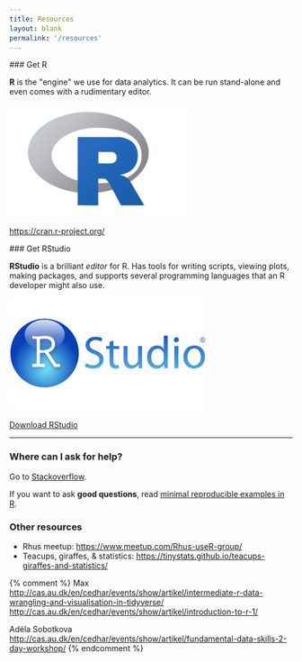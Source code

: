 ```yaml
---
title: Resources
layout: blank
permalink: '/resources'
---
```



<div class="row">
<div class="col-md-6">
### Get R

**R** is the "engine" we use for data analytics.
It can be run stand-alone and even comes with a rudimentary editor.

<img src="img/logos/R.png" width="313" height="200" />

<https://cran.r-project.org/>
    
</div>
<div class="col-md-6">
### Get RStudio

**RStudio** is a brilliant *editor* for R. Has tools for writing scripts, viewing plots, making packages, 
and supports several programming languages that an R developer might also use.

<img src="img/logos/RStudio.png" width="350" height="200" />

[Download RStudio](https://www.rstudio.com/products/rstudio/download/#download)
    
</div>
</div>


***

### Where can I ask for help?

Go to [Stackoverflow](https://stackoverflow.com/). 

If you want to ask **good questions**, read [minimal reproducible examples in R](https://stackoverflow.com/questions/5963269/how-to-make-a-great-r-reproducible-example/5963610#5963610).

### Other resources

* Rhus meetup: <https://www.meetup.com/Rhus-useR-group/>
* Teacups, giraffes, & statistics: <https://tinystats.github.io/teacups-giraffes-and-statistics/>

{% comment %}
Max
http://cas.au.dk/en/cedhar/events/show/artikel/intermediate-r-data-wrangling-and-visualisation-in-tidyverse/
http://cas.au.dk/en/cedhar/events/show/artikel/introduction-to-r-1/

Adéla Sobotkova
http://cas.au.dk/en/cedhar/events/show/artikel/fundamental-data-skills-2-day-workshop/
{% endcomment %}

